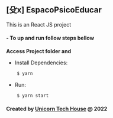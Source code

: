 ## [⽎x] EspacoPsicoEducar

This is an React JS project

#### - To up and run follow steps bellow

**Access Project folder and**

- Install Dependencies:
```sh
    $ yarn
```

- Run:
```sh
    $ yarn start
```  

#### Created by [**Unicorn Tech House**](https://unicorntechhouse.com) @ 2022 